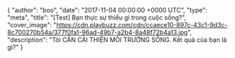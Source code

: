 {
  "author": "boo",
  "date": "2017-11-04 00:00:00 +0000 UTC",
  "type": "meta",
  "title": "[Test] Bạn thực sự thiếu gì trong cuộc sống?",
  "cover_image": "https://cdn.playbuzz.com/cdn/ccaece10-897c-43c1-9d3c-8c700270b54a/377f0fa1-96ad-49b7-a2b4-8a48f72b4a13.jpg",
  "description": "Tôi CẦN CẢI THIỆN MÔI TRƯỜNG SỐNG. Kết quả của bạn là gì?"
}
